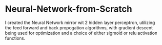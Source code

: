 # Neural-Network-from-Scratch
I created the Neural Network mirror wit 2 hidden layer perceptron, utilizing the feed forward and back propogation algorithms, with gradient descent being used for optimization and a choice of either sigmoid or relu activation functions. 
